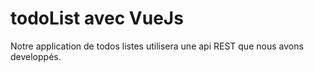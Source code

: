 # todoList avec VueJs

Notre application de todos listes utilisera une api REST que nous avons developpés.